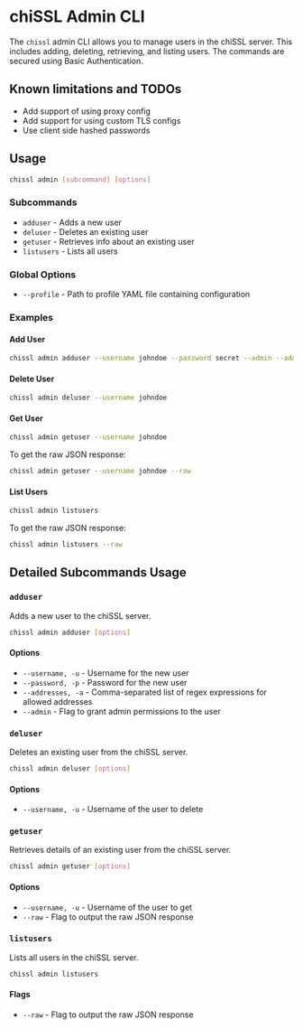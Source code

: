 # chiSSL Admin CLI

The `chissl` admin CLI allows you to manage users in the chiSSL server. This includes adding, deleting, retrieving, and listing users. The commands are secured using Basic Authentication.

## Known limitations and TODOs
- Add support of using proxy config
- Add support for using custom TLS configs
- Use client side hashed passwords


## Usage

```sh
chissl admin [subcommand] [options]
```

### Subcommands

* `adduser` - Adds a new user
* `deluser` - Deletes an existing user
* `getuser` - Retrieves info about an existing user
* `listusers` - Lists all users

### Global Options

* `--profile` - Path to profile YAML file containing configuration

### Examples

#### Add User

```sh
chissl admin adduser --username johndoe --password secret --admin --addresses ".*"
```

#### Delete User

```sh
chissl admin deluser --username johndoe
```

#### Get User

```sh
chissl admin getuser --username johndoe
```

To get the raw JSON response:

```sh
chissl admin getuser --username johndoe --raw
```

#### List Users

```sh
chissl admin listusers
```

To get the raw JSON response:

```sh
chissl admin listusers --raw
```

## Detailed Subcommands Usage

### `adduser`

Adds a new user to the chiSSL server.

```sh
chissl admin adduser [options]
```

#### Options

* `--username, -u` - Username for the new user
* `--password, -p` - Password for the new user
* `--addresses, -a` - Comma-separated list of regex expressions for allowed addresses
* `--admin` - Flag to grant admin permissions to the user

### `deluser`

Deletes an existing user from the chiSSL server.

```sh
chissl admin deluser [options]
```

#### Options

* `--username, -u` - Username of the user to delete

### `getuser`

Retrieves details of an existing user from the chiSSL server.

```sh
chissl admin getuser [options]
```

#### Options

* `--username, -u` - Username of the user to get
* `--raw` - Flag to output the raw JSON response

### `listusers`

Lists all users in the chiSSL server.

```sh
chissl admin listusers
```

#### Flags

* `--raw` - Flag to output the raw JSON response

